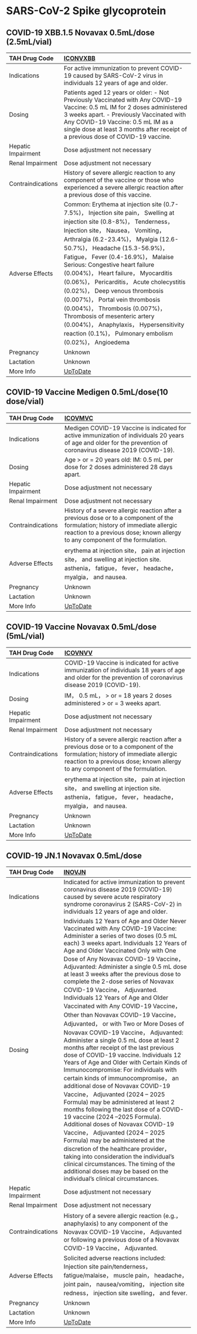 # SARS-CoV-2 Spike glycoprotein

## COVID-19 XBB.1.5 Novavax 0.5mL/dose (2.5mL/vial)

| TAH Drug Code      | [ICONVXBB](https://www.tahsda.org.tw/drugs/hissearch.php?drug_code=ICONVXBB)                                                                                                                                                                                                                                                                                                                                                                                                                                                                                                                                                              |
|:-------------------|:------------------------------------------------------------------------------------------------------------------------------------------------------------------------------------------------------------------------------------------------------------------------------------------------------------------------------------------------------------------------------------------------------------------------------------------------------------------------------------------------------------------------------------------------------------------------------------------------------------------------------------------|
| Indications        | For active immunization to prevent COVID-19 caused by SARS-CoV-2 virus in individuals 12 years of age and older.                                                                                                                                                                                                                                                                                                                                                                                                                                                                                                                          |
| Dosing             | Patients aged 12 years or older: - Not Previously Vaccinated with Any COVID-19 Vaccine: 0.5 mL IM for 2 doses administered 3 weeks apart. - Previously Vaccinated with Any COVID-19 Vaccine: 0.5 mL IM as a single dose at least 3 months after receipt of a previous dose of COVID-19 vaccine.                                                                                                                                                                                                                                                                                                                                           |
| Hepatic Impairment | Dose adjustment not necessary                                                                                                                                                                                                                                                                                                                                                                                                                                                                                                                                                                                                             |
| Renal Impairment   | Dose adjustment not necessary                                                                                                                                                                                                                                                                                                                                                                                                                                                                                                                                                                                                             |
| Contraindications  | History of severe allergic reaction to any component of the vaccine or those who experienced a severe allergic reaction after a previous dose of this vaccine.                                                                                                                                                                                                                                                                                                                                                                                                                                                                            |
| Adverse Effects    | Common: Erythema at injection site (0.7-7.5%)， Injection site pain， Swelling at injection site (0.8-8%)， Tenderness， Injection site， Nausea， Vomiting， Arthralgia (6.2-23.4%)， Myalgia (12.6-50.7%)， Headache (15.3-56.9%)， Fatigue， Fever (0.4-16.9%)， Malaise Serious: Congestive heart failure (0.004%)， Heart failure， Myocarditis (0.06%)， Pericarditis， Acute cholecystitis (0.02%)， Deep venous thrombosis (0.007%)， Portal vein thrombosis (0.004%)， Thrombosis (0.007%)， Thrombosis of mesenteric artery (0.004%)， Anaphylaxis， Hypersensitivity reaction (0.1%)， Pulmonary embolism (0.02%)， Angioedema |
| Pregnancy          | Unknown                                                                                                                                                                                                                                                                                                                                                                                                                                                                                                                                                                                                                                   |
| Lactation          | Unknown                                                                                                                                                                                                                                                                                                                                                                                                                                                                                                                                                                                                                                   |
| More Info          | [UpToDate](https://www.uptodate.com/contents/sars-cov-2-spike-glycoprotein-drug-information)                                                                                                                                                                                                                                                                                                                                                                                                                                                                                                                                              |

## COVID-19 Vaccine Medigen 0.5mL/dose(10 dose/vial)

| TAH Drug Code      | [ICOVMVC](https://www.tahsda.org.tw/drugs/hissearch.php?drug_code=ICOVMVC)                                                                                                                                      |
|:-------------------|:----------------------------------------------------------------------------------------------------------------------------------------------------------------------------------------------------------------|
| Indications        | Medigen COVID-19 Vaccine is indicated for active immunization of individuals 20 years of age and older for the prevention of coronavirus disease 2019 (COVID-19).                                               |
| Dosing             | Age > or = 20 years old: IM: 0.5 mL per dose for 2 doses administered 28 days apart.                                                                                                                            |
| Hepatic Impairment | Dose adjustment not necessary                                                                                                                                                                                   |
| Renal Impairment   | Dose adjustment not necessary                                                                                                                                                                                   |
| Contraindications  | History of a severe allergic reaction after a previous dose or to a component of the formulation; history of immediate allergic reaction to a previous dose; known allergy to any component of the formulation. |
| Adverse Effects    | erythema at injection site， pain at injection site， and swelling at injection site. asthenia， fatigue， fever， headache， myalgia， and nausea.                                                             |
| Pregnancy          | Unknown                                                                                                                                                                                                         |
| Lactation          | Unknown                                                                                                                                                                                                         |
| More Info          | [UpToDate](https://www.uptodate.com/contents/sars-cov-2-spike-glycoprotein-drug-information)                                                                                                                    |

## COVID-19 Vaccine Novavax 0.5mL/dose (5mL/vial)

| TAH Drug Code      | [ICOVNVV](https://www.tahsda.org.tw/drugs/hissearch.php?drug_code=ICOVNVV)                                                                                                                                      |
|:-------------------|:----------------------------------------------------------------------------------------------------------------------------------------------------------------------------------------------------------------|
| Indications        | COVID-19 Vaccine is indicated for active immunization of individuals 18 years of age and older for the prevention of coronavirus disease 2019 (COVID-19).                                                       |
| Dosing             | IM， 0.5 mL， > or = 18 years 2 doses administered > or = 3 weeks apart.                                                                                                                                        |
| Hepatic Impairment | Dose adjustment not necessary                                                                                                                                                                                   |
| Renal Impairment   | Dose adjustment not necessary                                                                                                                                                                                   |
| Contraindications  | History of a severe allergic reaction after a previous dose or to a component of the formulation; history of immediate allergic reaction to a previous dose; known allergy to any component of the formulation. |
| Adverse Effects    | erythema at injection site， pain at injection site， and swelling at injection site. asthenia， fatigue， fever， headache， myalgia， and nausea.                                                             |
| Pregnancy          | Unknown                                                                                                                                                                                                         |
| Lactation          | Unknown                                                                                                                                                                                                         |
| More Info          | [UpToDate](https://www.uptodate.com/contents/sars-cov-2-spike-glycoprotein-drug-information)                                                                                                                    |

## COVID-19 JN.1 Novavax 0.5mL/dose

| TAH Drug Code      | [INOVJN](https://www.tahsda.org.tw/drugs/hissearch.php?drug_code=INOVJN)                                                                                                                                                                                                                                                                                                                                                                                                                                                                                                                                                                                                                                                                                                                                                                                                                                                                                                                                                                                                                                                                                                                                                                                                                                                                                                                   |
|:-------------------|:-------------------------------------------------------------------------------------------------------------------------------------------------------------------------------------------------------------------------------------------------------------------------------------------------------------------------------------------------------------------------------------------------------------------------------------------------------------------------------------------------------------------------------------------------------------------------------------------------------------------------------------------------------------------------------------------------------------------------------------------------------------------------------------------------------------------------------------------------------------------------------------------------------------------------------------------------------------------------------------------------------------------------------------------------------------------------------------------------------------------------------------------------------------------------------------------------------------------------------------------------------------------------------------------------------------------------------------------------------------------------------------------|
| Indications        | Indicated for active immunization to prevent coronavirus disease 2019 (COVID-19) caused by severe acute respiratory syndrome coronavirus 2 (SARS-CoV-2) in individuals 12 years of age and older.                                                                                                                                                                                                                                                                                                                                                                                                                                                                                                                                                                                                                                                                                                                                                                                                                                                                                                                                                                                                                                                                                                                                                                                          |
| Dosing             | Individuals 12 Years of Age and Older Never Vaccinated with Any COVID-19 Vaccine: Administer a series of two doses (0.5 mL each) 3 weeks apart. Individuals 12 Years of Age and Older Vaccinated Only with One Dose of Any Novavax COVID-19 Vaccine， Adjuvanted: Administer a single 0.5 mL dose at least 3 weeks after the previous dose to complete the 2-dose series of Novavax COVID-19 Vaccine， Adjuvanted. Individuals 12 Years of Age and Older Vaccinated with Any COVID-19 Vaccine， Other than Novavax COVID-19 Vaccine， Adjuvanted， or with Two or More Doses of Novavax COVID-19 Vaccine， Adjuvanted: Administer a single 0.5 mL dose at least 2 months after receipt of the last previous dose of COVID-19 vaccine. Individuals 12 Years of Age and Older with Certain Kinds of Immunocompromise: For individuals with certain kinds of immunocompromise， an additional dose of Novavax COVID-19 Vaccine， Adjuvanted (2024 – 2025 Formula) may be administered at least 2 months following the last dose of a COVID-19 vaccine (2024 –2025 Formula). Additional doses of Novavax COVID-19 Vaccine， Adjuvanted (2024 – 2025 Formula) may be administered at the discretion of the healthcare provider， taking into consideration the individual’s clinical circumstances. The timing of the additional doses may be based on the individual’s clinical circumstances. |
| Hepatic Impairment | Dose adjustment not necessary                                                                                                                                                                                                                                                                                                                                                                                                                                                                                                                                                                                                                                                                                                                                                                                                                                                                                                                                                                                                                                                                                                                                                                                                                                                                                                                                                              |
| Renal Impairment   | Dose adjustment not necessary                                                                                                                                                                                                                                                                                                                                                                                                                                                                                                                                                                                                                                                                                                                                                                                                                                                                                                                                                                                                                                                                                                                                                                                                                                                                                                                                                              |
| Contraindications  | History of a severe allergic reaction (e.g.， anaphylaxis) to any component of the Novavax COVID-19 Vaccine， Adjuvanted or following a previous dose of a Novavax COVID-19 Vaccine， Adjuvanted.                                                                                                                                                                                                                                                                                                                                                                                                                                                                                                                                                                                                                                                                                                                                                                                                                                                                                                                                                                                                                                                                                                                                                                                          |
| Adverse Effects    | Solicited adverse reactions included: Injection site pain/tenderness， fatigue/malaise， muscle pain， headache， joint pain， nausea/vomiting， injection site redness， injection site swelling， and fever.                                                                                                                                                                                                                                                                                                                                                                                                                                                                                                                                                                                                                                                                                                                                                                                                                                                                                                                                                                                                                                                                                                                                                                             |
| Pregnancy          | Unknown                                                                                                                                                                                                                                                                                                                                                                                                                                                                                                                                                                                                                                                                                                                                                                                                                                                                                                                                                                                                                                                                                                                                                                                                                                                                                                                                                                                    |
| Lactation          | Unknown                                                                                                                                                                                                                                                                                                                                                                                                                                                                                                                                                                                                                                                                                                                                                                                                                                                                                                                                                                                                                                                                                                                                                                                                                                                                                                                                                                                    |
| More Info          | [UpToDate](https://www.uptodate.com/contents/sars-cov-2-spike-glycoprotein-drug-information)                                                                                                                                                                                                                                                                                                                                                                                                                                                                                                                                                                                                                                                                                                                                                                                                                                                                                                                                                                                                                                                                                                                                                                                                                                                                                               |

